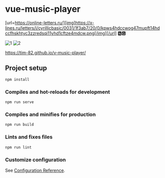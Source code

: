 # vue-music-player
[url=https://online-letters.ru/][img]https://x-lines.ru/letters/i/cyrillicbasic/0031/1f3ab7/20/0/kpws4hdccwog47mupft14hdccfhskhtyc3zzredsqi11yhd1cftze4mdcw.png[/img][/url]
🅽🅶

![1](https://user-images.githubusercontent.com/56195913/96771337-2e993680-13ea-11eb-9a84-5b96fc76baa4.png)
![2](https://user-images.githubusercontent.com/56195913/96771352-335dea80-13ea-11eb-9964-30d38765e1f8.png)


https://tim-82.github.io/v-music-player/
## Project setup
```
npm install
```

### Compiles and hot-reloads for development
```
npm run serve
```

### Compiles and minifies for production
```
npm run build
```

### Lints and fixes files
```
npm run lint
```

### Customize configuration
See [Configuration Reference](https://cli.vuejs.org/config/).
